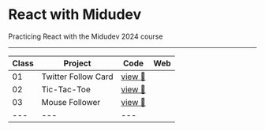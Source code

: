 # React with Midudev

Practicing React with the Midudev 2024 course

---

| Class | Project             | Code                                                                                                    | Web |
| ----- | ------------------- | ------------------------------------------------------------------------------------------------------- | --- |
| 01    | Twitter Follow Card | [view 🔗](https://github.com/Lachicagladiadora/react-midudev/tree/main/projects/01-twitter-follow-card) |
| 02    | Tic-Tac-Toe         | [view 🔗](https://github.com/Lachicagladiadora/react-midudev/tree/main/projects/02-tic-tac-toe)         |
| 03    | Mouse Follower         | [view 🔗](https://github.com/Lachicagladiadora/react-midudev/tree/main/projects/03-mouse-follower)         |
| ---   | ---                 | ---                                                                                                     |
